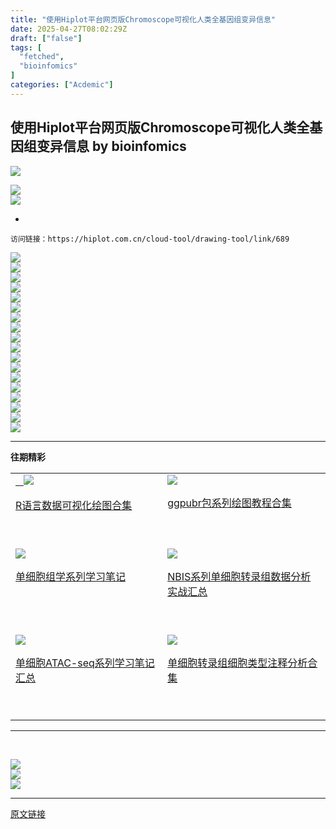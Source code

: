 ```yaml
---
title: "使用Hiplot平台网页版Chromoscope可视化人类全基因组变异信息"
date: 2025-04-27T08:02:29Z
draft: ["false"]
tags: [
  "fetched",
  "bioinfomics"
]
categories: ["Acdemic"]
---
```

使用Hiplot平台网页版Chromoscope可视化人类全基因组变异信息 by bioinfomics
------
<div><p data-mpa-powered-by="yiban.io"><span leaf=""><img data-ratio="0.19672131147540983" data-src="https://mmbiz.qpic.cn/mmbiz_gif/Ljib4So7yuWjHdD2cB6FcZUySYkEX7xSSThSjicSruG1S1pdficyrOavnIEicO4e5ZsFpr8eWELBLibC9XYehs7yJ6Q/640?wx_fmt=gif&amp;wxfrom=5&amp;wx_lazy=1" data-type="gif" data-w="610" src="https://mmbiz.qpic.cn/mmbiz_gif/Ljib4So7yuWjHdD2cB6FcZUySYkEX7xSSThSjicSruG1S1pdficyrOavnIEicO4e5ZsFpr8eWELBLibC9XYehs7yJ6Q/640?wx_fmt=gif&amp;wxfrom=5&amp;wx_lazy=1"></span><span></span></p><section data-support="96编辑器" data-style-id="8500"><section><section nodeleaf=""><img data-ratio="0.9533333333333334" data-src="https://mmbiz.qpic.cn/mmbiz_gif/yqVAqoZvDibGCdKnmricD9lgfsyaABUCp3BcafMOpbqVQ57ClzSyicSLMIq3FJh9LXGtlpIaReXJQ5OcHZtAV2m7Q/640?wx_fmt=gif&amp;wxfrom=5&amp;wx_lazy=1" data-type="gif" data-w="300" src="https://mmbiz.qpic.cn/mmbiz_gif/yqVAqoZvDibGCdKnmricD9lgfsyaABUCp3BcafMOpbqVQ57ClzSyicSLMIq3FJh9LXGtlpIaReXJQ5OcHZtAV2m7Q/640?wx_fmt=gif&amp;wxfrom=5&amp;wx_lazy=1"></section></section><section><section><section><section><section nodeleaf=""><mp-common-clmusic data-pluginname="insertaudio" type="1" music_name="揽仙歌" albumurl="http://wx.y.gtimg.cn/music/photo_new/T002R500x500M000001YArYB3VWYKK_1.jpg" singer="许嵩" count="0" is_vip="0" duration="255000" music_source="1" listenid="78347623119157830"></mp-common-clmusic></section></section></section></section></section></section><section><section data-support="96编辑器" data-style-id="26168"><section><section nodeleaf=""><mp-common-profile data-nickname="bioinfomics" data-index="0" data-from="2" data-headimg="http://mmbiz.qpic.cn/mmbiz_png/zN67RpvO3kZ5ttwD5R1fjVUKC7LUicD5rib7Djs9IH75bMz3vqB6gWyqyPem3Sh3sLDV5LvQibvyIAVah3CQzxyaw/0?wx_fmt=png" data-signature="记录并分享个人生信学习的技巧和经验，在学习中成长，在分享中进步！" data-id="MzUzNzYwOTM1NA==" data-is_biz_ban="0" data-origin_num="383" data-biz_account_status="0"></mp-common-profile></section><section nodeleaf=""><img data-ratio="0.11424100156494522" data-src="https://mmbiz.qpic.cn/mmbiz_gif/Ljib4So7yuWiaMArGTHZ6TNc7h6HTsh9nNxWsZHiapK6rO8puD1LjwzGcA80hM15GWBakhnUpTwYRrAHPwJ29ZAlw/640?wx_fmt=gif&amp;wxfrom=5&amp;wx_lazy=1" data-type="gif" data-w="639" src="https://mmbiz.qpic.cn/mmbiz_gif/Ljib4So7yuWiaMArGTHZ6TNc7h6HTsh9nNxWsZHiapK6rO8puD1LjwzGcA80hM15GWBakhnUpTwYRrAHPwJ29ZAlw/640?wx_fmt=gif&amp;wxfrom=5&amp;wx_lazy=1"></section><section><ul><li></ul><pre data-lang="perl"><code><span leaf="">访问链接：https:<span>//</span>hiplot.com.cn/cloud-tool/drawing-tool/<span>link</span>/<span>689</span></span></code></pre></section></section></section></section><section nodeleaf=""><img data-src="https://mmbiz.qpic.cn/mmbiz_png/zN67RpvO3kaBYicRc1TQibNDqu1lQgUV0H4qHGiacWll1XW1xibryQwjWpJmRfBJw9RtGGT0z2D0KAzvSHcQCt65Yg/640?wx_fmt=png&amp;from=appmsg" data-ratio="0.5611111111111111" data-s="300,640" data-type="png" data-w="1080" data-imgfileid="100012434" src="https://mmbiz.qpic.cn/mmbiz_png/zN67RpvO3kaBYicRc1TQibNDqu1lQgUV0H4qHGiacWll1XW1xibryQwjWpJmRfBJw9RtGGT0z2D0KAzvSHcQCt65Yg/640?wx_fmt=png&amp;from=appmsg"></section><section nodeleaf=""><img data-src="https://mmbiz.qpic.cn/mmbiz_png/zN67RpvO3kaBYicRc1TQibNDqu1lQgUV0HnFVhibeWFSJqyBBIibwia9t1Jw6QLspqMcdvq5ibegicytNRY0Cl4XeDR2A/640?wx_fmt=png&amp;from=appmsg" data-ratio="0.562037037037037" data-s="300,640" data-type="png" data-w="1080" data-imgfileid="100012436" src="https://mmbiz.qpic.cn/mmbiz_png/zN67RpvO3kaBYicRc1TQibNDqu1lQgUV0HnFVhibeWFSJqyBBIibwia9t1Jw6QLspqMcdvq5ibegicytNRY0Cl4XeDR2A/640?wx_fmt=png&amp;from=appmsg"></section><section nodeleaf=""><img data-src="https://mmbiz.qpic.cn/mmbiz_png/zN67RpvO3kaBYicRc1TQibNDqu1lQgUV0Hy003cCE3nYkY7sIkIIoaAkwXd0VI3mMj4odTDwcdxSMNtdDpbSp64Q/640?wx_fmt=png&amp;from=appmsg" data-ratio="0.562037037037037" data-s="300,640" data-type="png" data-w="1080" data-imgfileid="100012437" src="https://mmbiz.qpic.cn/mmbiz_png/zN67RpvO3kaBYicRc1TQibNDqu1lQgUV0Hy003cCE3nYkY7sIkIIoaAkwXd0VI3mMj4odTDwcdxSMNtdDpbSp64Q/640?wx_fmt=png&amp;from=appmsg"></section><section nodeleaf=""><img data-src="https://mmbiz.qpic.cn/mmbiz_png/zN67RpvO3kaBYicRc1TQibNDqu1lQgUV0HUNE8o3epPHm0D8ISXDorL15Jt2sjibu4zcxBTcia10UKEiavDOIsHRcicw/640?wx_fmt=png&amp;from=appmsg" data-ratio="0.562962962962963" data-s="300,640" data-type="png" data-w="1080" data-imgfileid="100012438" src="https://mmbiz.qpic.cn/mmbiz_png/zN67RpvO3kaBYicRc1TQibNDqu1lQgUV0HUNE8o3epPHm0D8ISXDorL15Jt2sjibu4zcxBTcia10UKEiavDOIsHRcicw/640?wx_fmt=png&amp;from=appmsg"></section><section nodeleaf=""><img data-src="https://mmbiz.qpic.cn/mmbiz_png/zN67RpvO3kaBYicRc1TQibNDqu1lQgUV0HTCZe3IKUdFAInlCKSKA68e9qkuIbeO4droe39389w8otcGSoWT2HSw/640?wx_fmt=png&amp;from=appmsg" data-ratio="0.5611111111111111" data-s="300,640" data-type="png" data-w="1080" data-imgfileid="100012439" src="https://mmbiz.qpic.cn/mmbiz_png/zN67RpvO3kaBYicRc1TQibNDqu1lQgUV0HTCZe3IKUdFAInlCKSKA68e9qkuIbeO4droe39389w8otcGSoWT2HSw/640?wx_fmt=png&amp;from=appmsg"></section><section nodeleaf=""><img data-src="https://mmbiz.qpic.cn/mmbiz_png/zN67RpvO3kaBYicRc1TQibNDqu1lQgUV0HpzZDuEWnXE28tbpRmKMDpPv801QIconpbaQ7RYEpmFiaPOQeEnlFg6A/640?wx_fmt=png&amp;from=appmsg" data-ratio="0.562037037037037" data-s="300,640" data-type="png" data-w="1080" data-imgfileid="100012440" src="https://mmbiz.qpic.cn/mmbiz_png/zN67RpvO3kaBYicRc1TQibNDqu1lQgUV0HpzZDuEWnXE28tbpRmKMDpPv801QIconpbaQ7RYEpmFiaPOQeEnlFg6A/640?wx_fmt=png&amp;from=appmsg"></section><section nodeleaf=""><img data-src="https://mmbiz.qpic.cn/mmbiz_png/zN67RpvO3kaBYicRc1TQibNDqu1lQgUV0Hrqo8qdpER4tC60csn4KcAlHIffBPVICgwLnkEQKVias8UAJdYrDnictg/640?wx_fmt=png&amp;from=appmsg" data-ratio="0.562037037037037" data-s="300,640" data-type="png" data-w="1080" data-imgfileid="100012441" src="https://mmbiz.qpic.cn/mmbiz_png/zN67RpvO3kaBYicRc1TQibNDqu1lQgUV0Hrqo8qdpER4tC60csn4KcAlHIffBPVICgwLnkEQKVias8UAJdYrDnictg/640?wx_fmt=png&amp;from=appmsg"></section><section nodeleaf=""><img data-src="https://mmbiz.qpic.cn/mmbiz_png/zN67RpvO3kaBYicRc1TQibNDqu1lQgUV0HRgjE5KPTwM2SueLEenEicM9jnYtQruCwibaBicYYBdeVNCvMCiaGshCRicQ/640?wx_fmt=png&amp;from=appmsg" data-ratio="0.562037037037037" data-s="300,640" data-type="png" data-w="1080" data-imgfileid="100012442" src="https://mmbiz.qpic.cn/mmbiz_png/zN67RpvO3kaBYicRc1TQibNDqu1lQgUV0HRgjE5KPTwM2SueLEenEicM9jnYtQruCwibaBicYYBdeVNCvMCiaGshCRicQ/640?wx_fmt=png&amp;from=appmsg"></section><section nodeleaf=""><img data-src="https://mmbiz.qpic.cn/mmbiz_png/zN67RpvO3kaBYicRc1TQibNDqu1lQgUV0H5QtTQsyd7fjOkolour00iaF6Z3jlial9oUEN9P73p88t9A8Dzx1sJn7g/640?wx_fmt=png&amp;from=appmsg" data-ratio="0.562037037037037" data-s="300,640" data-type="png" data-w="1080" data-imgfileid="100012443" src="https://mmbiz.qpic.cn/mmbiz_png/zN67RpvO3kaBYicRc1TQibNDqu1lQgUV0H5QtTQsyd7fjOkolour00iaF6Z3jlial9oUEN9P73p88t9A8Dzx1sJn7g/640?wx_fmt=png&amp;from=appmsg"></section><section nodeleaf=""><img data-src="https://mmbiz.qpic.cn/mmbiz_png/zN67RpvO3kaBYicRc1TQibNDqu1lQgUV0HQV9lUlnZDGicYDKg2QtqTS1u1P1oLKEk1UffIOq7UGt7YtjcGaSdeHA/640?wx_fmt=png&amp;from=appmsg" data-ratio="0.5601851851851852" data-s="300,640" data-type="png" data-w="1080" data-imgfileid="100012444" src="https://mmbiz.qpic.cn/mmbiz_png/zN67RpvO3kaBYicRc1TQibNDqu1lQgUV0HQV9lUlnZDGicYDKg2QtqTS1u1P1oLKEk1UffIOq7UGt7YtjcGaSdeHA/640?wx_fmt=png&amp;from=appmsg"></section><section nodeleaf=""><img data-src="https://mmbiz.qpic.cn/mmbiz_png/zN67RpvO3kaBYicRc1TQibNDqu1lQgUV0Hy5j5d43VzdIMDic7F5DkibVHToCX4uL6Ig3Wy8BvUAfqbMeuo8KEDNFQ/640?wx_fmt=png&amp;from=appmsg" data-ratio="0.562037037037037" data-s="300,640" data-type="png" data-w="1080" data-imgfileid="100012445" src="https://mmbiz.qpic.cn/mmbiz_png/zN67RpvO3kaBYicRc1TQibNDqu1lQgUV0Hy5j5d43VzdIMDic7F5DkibVHToCX4uL6Ig3Wy8BvUAfqbMeuo8KEDNFQ/640?wx_fmt=png&amp;from=appmsg"></section><section nodeleaf=""><img data-src="https://mmbiz.qpic.cn/mmbiz_png/zN67RpvO3kaBYicRc1TQibNDqu1lQgUV0H5WGYWq8VsqkQ65yKVQv1jtSibhs7ibzwC7pTkiarIYQzMFsgzZ6icW6KNA/640?wx_fmt=png&amp;from=appmsg" data-ratio="0.562037037037037" data-s="300,640" data-type="png" data-w="1080" data-imgfileid="100012446" src="https://mmbiz.qpic.cn/mmbiz_png/zN67RpvO3kaBYicRc1TQibNDqu1lQgUV0H5WGYWq8VsqkQ65yKVQv1jtSibhs7ibzwC7pTkiarIYQzMFsgzZ6icW6KNA/640?wx_fmt=png&amp;from=appmsg"></section><section nodeleaf=""><img data-src="https://mmbiz.qpic.cn/mmbiz_png/zN67RpvO3kaBYicRc1TQibNDqu1lQgUV0HsgWkm3lKX1Lmw96gWzAlBCmgibIlVyBLGzf7DPEMFfpybVZ03IW07QA/640?wx_fmt=png&amp;from=appmsg" data-ratio="0.562962962962963" data-s="300,640" data-type="png" data-w="1080" data-imgfileid="100012447" src="https://mmbiz.qpic.cn/mmbiz_png/zN67RpvO3kaBYicRc1TQibNDqu1lQgUV0HsgWkm3lKX1Lmw96gWzAlBCmgibIlVyBLGzf7DPEMFfpybVZ03IW07QA/640?wx_fmt=png&amp;from=appmsg"></section><section nodeleaf=""><img data-src="https://mmbiz.qpic.cn/mmbiz_png/zN67RpvO3kaBYicRc1TQibNDqu1lQgUV0HogrxYUeIJic3mZFl6FKZ3CgibA6JDKCBxY8fm7Wfgg5wibazreTqZSUyQ/640?wx_fmt=png&amp;from=appmsg" data-ratio="0.562962962962963" data-s="300,640" data-type="png" data-w="1080" data-imgfileid="100012448" src="https://mmbiz.qpic.cn/mmbiz_png/zN67RpvO3kaBYicRc1TQibNDqu1lQgUV0HogrxYUeIJic3mZFl6FKZ3CgibA6JDKCBxY8fm7Wfgg5wibazreTqZSUyQ/640?wx_fmt=png&amp;from=appmsg"></section><section nodeleaf=""><img data-src="https://mmbiz.qpic.cn/mmbiz_png/zN67RpvO3kaBYicRc1TQibNDqu1lQgUV0HBObABDYLGeW8tDHInQrKYEONB8JUS4dOc8n0zr2hQIx0CbptMduFFg/640?wx_fmt=png&amp;from=appmsg" data-ratio="0.5611111111111111" data-s="300,640" data-type="png" data-w="1080" data-imgfileid="100012449" src="https://mmbiz.qpic.cn/mmbiz_png/zN67RpvO3kaBYicRc1TQibNDqu1lQgUV0HBObABDYLGeW8tDHInQrKYEONB8JUS4dOc8n0zr2hQIx0CbptMduFFg/640?wx_fmt=png&amp;from=appmsg"></section><section nodeleaf=""><img data-src="https://mmbiz.qpic.cn/mmbiz_png/zN67RpvO3kaBYicRc1TQibNDqu1lQgUV0H6MdxUH0Vyg6Msjt0ORJ0jBpDFmXhTibJ5bIr9N3wqWlq5EYSqDsgqLA/640?wx_fmt=png&amp;from=appmsg" data-ratio="0.562037037037037" data-s="300,640" data-type="png" data-w="1080" data-imgfileid="100012450" src="https://mmbiz.qpic.cn/mmbiz_png/zN67RpvO3kaBYicRc1TQibNDqu1lQgUV0H6MdxUH0Vyg6Msjt0ORJ0jBpDFmXhTibJ5bIr9N3wqWlq5EYSqDsgqLA/640?wx_fmt=png&amp;from=appmsg"></section><section nodeleaf=""><img data-imgfileid="100012451" data-ratio="0.5611111111111111" data-s="300,640" data-src="https://mmbiz.qpic.cn/mmbiz_png/zN67RpvO3kaBYicRc1TQibNDqu1lQgUV0Hb4MKDmcdB256ZTVsEicQxIicic271ZkvIVR378JVIAHWFja5TTvMCmUDA/640?wx_fmt=png&amp;from=appmsg" data-type="png" data-w="1080" src="https://mmbiz.qpic.cn/mmbiz_png/zN67RpvO3kaBYicRc1TQibNDqu1lQgUV0Hb4MKDmcdB256ZTVsEicQxIicic271ZkvIVR378JVIAHWFja5TTvMCmUDA/640?wx_fmt=png&amp;from=appmsg"></section><section nodeleaf=""><img data-ratio="0.5601851851851852" data-s="300,640" data-src="https://mmbiz.qpic.cn/mmbiz_png/zN67RpvO3kZFHLDYJ16GmFpibrzHhFs0zMJftmBibCt3OswMzlb6bwRDCqPICkkBxMCDY68fdTLnHDc47yGBZfWw/640?wx_fmt=png" data-type="png" data-w="1080" src="https://mmbiz.qpic.cn/mmbiz_png/zN67RpvO3kZFHLDYJ16GmFpibrzHhFs0zMJftmBibCt3OswMzlb6bwRDCqPICkkBxMCDY68fdTLnHDc47yGBZfWw/640?wx_fmt=png"></section><hr><p><span><strong><span><span leaf="">往期精彩</span></span></strong></span></p><table interlaced="disabled"><tbody><tr><td data-colwidth="305" width="305" valign="top"><section data-mpa-template="t" data-from="yb-recommend-list"><section data-mpa-template="t" data-from="yb-recommend" data-recommend-article-type="normal" data-recomment-template-id="1" data-recommend-article-id="2247488516_1" data-recommend-article-time="1619830800" data-recommend-article-cover="http://mmbiz.qpic.cn/mmbiz_jpg/zN67RpvO3kb0oPywKj5ssX9wonFaBt7czmPAnXLnTczkqXGWPwcmQh3h1a4pRU2iaW6BjkevIcz3Zj1CqTaciapQ/0?wx_fmt=jpeg" data-recommend-article-title="R语言数据可视化绘图合集" data-recommend-article-content-url="http://mp.weixin.qq.com/s?__biz=MzUzNzYwOTM1NA==&amp;mid=2247488516&amp;idx=1&amp;sn=c15e31044918cab8533956d7ddcd293f&amp;chksm=fae501e1cd9288f7df43ba5d0e4082add3b57540b02c55826112d8fdae308df28a6148cf0fb8#rd"><section data-recommend-type="normal" data-recommend-tid="1" data-mid=""><section data-mid=""><section data-mid=""><span leaf=""><a href="http://mp.weixin.qq.com/s?__biz=MzUzNzYwOTM1NA==&amp;mid=2247488516&amp;idx=1&amp;sn=c15e31044918cab8533956d7ddcd293f&amp;chksm=fae501e1cd9288f7df43ba5d0e4082add3b57540b02c55826112d8fdae308df28a6148cf0fb8&amp;scene=21#wechat_redirect" textvalue="" target="_blank" linktype="text" data-linktype="2">   </a></span><span data-positionback="static"><span leaf=""><a href="http://mp.weixin.qq.com/s?__biz=MzUzNzYwOTM1NA==&amp;mid=2247488516&amp;idx=1&amp;sn=c15e31044918cab8533956d7ddcd293f&amp;chksm=fae501e1cd9288f7df43ba5d0e4082add3b57540b02c55826112d8fdae308df28a6148cf0fb8&amp;scene=21#wechat_redirect" textvalue="" target="_blank" linktype="text" data-linktype="2"><img data-src="https://mmbiz.qpic.cn/mmbiz_jpg/zN67RpvO3kb0oPywKj5ssX9wonFaBt7czmPAnXLnTczkqXGWPwcmQh3h1a4pRU2iaW6BjkevIcz3Zj1CqTaciapQ/640?wx_fmt=jpeg&amp;wxfrom=5&amp;wx_lazy=1&amp;wx_co=1" data-ratio="0.42424242424242425" data-type="jpeg" data-w="891" src="https://mmbiz.qpic.cn/mmbiz_jpg/zN67RpvO3kb0oPywKj5ssX9wonFaBt7czmPAnXLnTczkqXGWPwcmQh3h1a4pRU2iaW6BjkevIcz3Zj1CqTaciapQ/640?wx_fmt=jpeg&amp;wxfrom=5&amp;wx_lazy=1&amp;wx_co=1"></a></span></span></section><section data-mid=""><p data-recommend-title="t" data-mid=""><span leaf=""><a href="http://mp.weixin.qq.com/s?__biz=MzUzNzYwOTM1NA==&amp;mid=2247488516&amp;idx=1&amp;sn=c15e31044918cab8533956d7ddcd293f&amp;chksm=fae501e1cd9288f7df43ba5d0e4082add3b57540b02c55826112d8fdae308df28a6148cf0fb8&amp;scene=21#wechat_redirect" textvalue="" target="_blank" linktype="text" data-linktype="2">R语言数据可视化绘图合集</a></span></p></section></section></section></section></section><p><span leaf=""><br></span></p></td><td data-colwidth="329" width="329" valign="top"><section data-mpa-template="t" data-from="yb-recommend-list"><section data-mpa-template="t" data-from="yb-recommend" data-recommend-article-type="normal" data-recomment-template-id="1" data-recommend-article-id="2247488516_2" data-recommend-article-time="1619830800" data-recommend-article-cover="http://mmbiz.qpic.cn/mmbiz_jpg/zN67RpvO3kYyR3nRxd8ibuicE7IBAGYibTEDupP52DicNZumTUlF4LjMgqcQ8HO5vWSyMtvdl1DX8FLlFKIlN1fIwA/0?wx_fmt=jpeg" data-recommend-article-title="ggpubr包系列绘图教程合集" data-recommend-article-content-url="http://mp.weixin.qq.com/s?__biz=MzUzNzYwOTM1NA==&amp;mid=2247488516&amp;idx=2&amp;sn=0681d1d46c7d1206553f22f269606bf6&amp;chksm=fae501e1cd9288f7c90e095e22896bdc79fdb9f171a422431b300acfbf3f4d0b911a45be1e0e#rd"><section data-recommend-type="normal" data-recommend-tid="1" data-mid=""><section data-mid=""><section data-mid=""><span data-positionback="static"><span leaf=""><a href="http://mp.weixin.qq.com/s?__biz=MzUzNzYwOTM1NA==&amp;mid=2247488516&amp;idx=2&amp;sn=0681d1d46c7d1206553f22f269606bf6&amp;chksm=fae501e1cd9288f7c90e095e22896bdc79fdb9f171a422431b300acfbf3f4d0b911a45be1e0e&amp;scene=21#wechat_redirect" textvalue="" target="_blank" linktype="text" data-linktype="2"><img data-src="https://mmbiz.qpic.cn/mmbiz_jpg/zN67RpvO3kYyR3nRxd8ibuicE7IBAGYibTEDupP52DicNZumTUlF4LjMgqcQ8HO5vWSyMtvdl1DX8FLlFKIlN1fIwA/640?wx_fmt=jpeg&amp;wxfrom=5&amp;wx_lazy=1&amp;wx_co=1" data-ratio="0.425" data-type="jpeg" data-w="1080" src="https://mmbiz.qpic.cn/mmbiz_jpg/zN67RpvO3kYyR3nRxd8ibuicE7IBAGYibTEDupP52DicNZumTUlF4LjMgqcQ8HO5vWSyMtvdl1DX8FLlFKIlN1fIwA/640?wx_fmt=jpeg&amp;wxfrom=5&amp;wx_lazy=1&amp;wx_co=1"></a></span></span></section><section data-mid=""><p data-recommend-title="t" data-mid=""><span leaf=""><a href="http://mp.weixin.qq.com/s?__biz=MzUzNzYwOTM1NA==&amp;mid=2247488516&amp;idx=2&amp;sn=0681d1d46c7d1206553f22f269606bf6&amp;chksm=fae501e1cd9288f7c90e095e22896bdc79fdb9f171a422431b300acfbf3f4d0b911a45be1e0e&amp;scene=21#wechat_redirect" textvalue="" target="_blank" linktype="text" data-linktype="2">ggpubr包系列绘图教程合集</a></span></p></section></section></section></section></section><p><span leaf=""><br></span></p></td></tr><tr><td data-colwidth="305" width="305" valign="top"><section data-mpa-template="t" data-from="yb-recommend-list"><section data-mpa-template="t" data-from="yb-recommend" data-recommend-article-type="normal" data-recomment-template-id="1" data-recommend-article-id="2247487655_2" data-recommend-article-time="1618362000" data-recommend-article-cover="http://mmbiz.qpic.cn/mmbiz_jpg/zN67RpvO3kbHdjxSiceia8kDo2iaUQeAcFX0WXUrUOyFvLbsqRxJFYES4JOjrSia4rs0uzae8oiau9tYPDF0zaC3H3Q/0?wx_fmt=jpeg" data-recommend-article-title="单细胞组学系列学习笔记" data-recommend-article-content-url="http://mp.weixin.qq.com/s?__biz=MzUzNzYwOTM1NA==&amp;mid=2247487655&amp;idx=2&amp;sn=f066151ca2149d18db32efbcbe34da44&amp;chksm=fae50542cd928c5481bf302bf6417e00750f42ff5fb8482921a4dc86848449e389d2bdea0c5b#rd"><section data-recommend-type="normal" data-recommend-tid="1" data-mid=""><section data-mid=""><section data-mid=""><span data-positionback="static"><span leaf=""><a href="http://mp.weixin.qq.com/s?__biz=MzUzNzYwOTM1NA==&amp;mid=2247487655&amp;idx=2&amp;sn=f066151ca2149d18db32efbcbe34da44&amp;chksm=fae50542cd928c5481bf302bf6417e00750f42ff5fb8482921a4dc86848449e389d2bdea0c5b&amp;scene=21#wechat_redirect" textvalue="" target="_blank" linktype="text" data-linktype="2"><img data-src="https://mmbiz.qpic.cn/mmbiz_jpg/zN67RpvO3kbHdjxSiceia8kDo2iaUQeAcFX0WXUrUOyFvLbsqRxJFYES4JOjrSia4rs0uzae8oiau9tYPDF0zaC3H3Q/640?wx_fmt=jpeg&amp;wxfrom=5&amp;wx_lazy=1&amp;wx_co=1" data-ratio="0.4274099883855981" data-type="jpeg" data-w="861" src="https://mmbiz.qpic.cn/mmbiz_jpg/zN67RpvO3kbHdjxSiceia8kDo2iaUQeAcFX0WXUrUOyFvLbsqRxJFYES4JOjrSia4rs0uzae8oiau9tYPDF0zaC3H3Q/640?wx_fmt=jpeg&amp;wxfrom=5&amp;wx_lazy=1&amp;wx_co=1"></a></span></span></section><section data-mid=""><p data-recommend-title="t" data-mid=""><span leaf=""><a href="http://mp.weixin.qq.com/s?__biz=MzUzNzYwOTM1NA==&amp;mid=2247487655&amp;idx=2&amp;sn=f066151ca2149d18db32efbcbe34da44&amp;chksm=fae50542cd928c5481bf302bf6417e00750f42ff5fb8482921a4dc86848449e389d2bdea0c5b&amp;scene=21#wechat_redirect" textvalue="" target="_blank" linktype="text" data-linktype="2">单细胞组学系列学习笔记</a></span></p></section></section></section></section></section><p><span leaf=""><br></span></p></td><td data-colwidth="329" width="329" valign="top"><section data-mpa-template="t" data-from="yb-recommend-list"><section data-mpa-template="t" data-from="yb-recommend" data-recommend-article-type="normal" data-recomment-template-id="1" data-recommend-article-id="2247487618_1" data-recommend-article-time="1618102800" data-recommend-article-cover="http://mmbiz.qpic.cn/mmbiz_jpg/zN67RpvO3kbLib5Pib7WHiao7rA2AB5vvYj1WfOQgOvyyfe78xiaUUlfzOPpRggpqXchZgtKeQib223wpw4cicFb5HcA/0?wx_fmt=jpeg" data-recommend-article-title="NBIS系列单细胞转录组数据分析实战汇总" data-recommend-article-content-url="http://mp.weixin.qq.com/s?__biz=MzUzNzYwOTM1NA==&amp;mid=2247487618&amp;idx=1&amp;sn=edb715d2d6c899ba778944d1c385dc05&amp;chksm=fae50567cd928c71db88b48cc4a32975cae2aa05d53a523d942de772d97fb7b6c52042362784#rd"><section data-recommend-type="normal" data-recommend-tid="1" data-mid=""><section data-mid=""><section data-mid=""><span data-positionback="static"><span leaf=""><a href="http://mp.weixin.qq.com/s?__biz=MzUzNzYwOTM1NA==&amp;mid=2247487618&amp;idx=1&amp;sn=edb715d2d6c899ba778944d1c385dc05&amp;chksm=fae50567cd928c71db88b48cc4a32975cae2aa05d53a523d942de772d97fb7b6c52042362784&amp;scene=21#wechat_redirect" textvalue="" target="_blank" linktype="text" data-linktype="2"><img data-src="https://mmbiz.qpic.cn/mmbiz_jpg/zN67RpvO3kbLib5Pib7WHiao7rA2AB5vvYj1WfOQgOvyyfe78xiaUUlfzOPpRggpqXchZgtKeQib223wpw4cicFb5HcA/640?wx_fmt=jpeg&amp;wxfrom=5&amp;wx_lazy=1&amp;wx_co=1" data-ratio="0.42592592592592593" data-type="jpeg" data-w="1080" src="https://mmbiz.qpic.cn/mmbiz_jpg/zN67RpvO3kbLib5Pib7WHiao7rA2AB5vvYj1WfOQgOvyyfe78xiaUUlfzOPpRggpqXchZgtKeQib223wpw4cicFb5HcA/640?wx_fmt=jpeg&amp;wxfrom=5&amp;wx_lazy=1&amp;wx_co=1"></a></span></span></section><section data-mid=""><p data-recommend-title="t" data-mid=""><span leaf=""><a href="http://mp.weixin.qq.com/s?__biz=MzUzNzYwOTM1NA==&amp;mid=2247487618&amp;idx=1&amp;sn=edb715d2d6c899ba778944d1c385dc05&amp;chksm=fae50567cd928c71db88b48cc4a32975cae2aa05d53a523d942de772d97fb7b6c52042362784&amp;scene=21#wechat_redirect" textvalue="" target="_blank" linktype="text" data-linktype="2">NBIS系列单细胞转录组数据分析实战汇总</a></span></p></section></section></section></section></section><p><span leaf=""><br></span></p></td></tr><tr><td data-colwidth="305" width="305" valign="top"><section data-mpa-template="t" data-from="yb-recommend-list"><section data-mpa-template="t" data-from="yb-recommend" data-recommend-article-type="normal" data-recomment-template-id="1" data-recommend-article-id="2247487655_1" data-recommend-article-time="1618362000" data-recommend-article-cover="http://mmbiz.qpic.cn/mmbiz_jpg/zN67RpvO3kZDcPibIC5qgyHRzrclxrnrN1pjtRBOXsrpQrY6lg6U6IXVSldVopD8JKUrWPibrcp8ohjia0cf50gGA/0?wx_fmt=jpeg" data-recommend-article-title="单细胞ATAC-seq系列学习笔记汇总" data-recommend-article-content-url="http://mp.weixin.qq.com/s?__biz=MzUzNzYwOTM1NA==&amp;mid=2247487655&amp;idx=1&amp;sn=e801738ea8983e2e805bcfe53a7cba37&amp;chksm=fae50542cd928c547f7337ff6cf56e1d977b7070f9822a42be9e4d2ec9866392ad5e415e901e#rd"><section data-recommend-type="normal" data-recommend-tid="1" data-mid=""><section data-mid=""><section data-mid=""><span data-positionback="static"><span leaf=""><a href="http://mp.weixin.qq.com/s?__biz=MzUzNzYwOTM1NA==&amp;mid=2247487655&amp;idx=1&amp;sn=e801738ea8983e2e805bcfe53a7cba37&amp;chksm=fae50542cd928c547f7337ff6cf56e1d977b7070f9822a42be9e4d2ec9866392ad5e415e901e&amp;scene=21#wechat_redirect" textvalue="" target="_blank" linktype="text" data-linktype="2"><img data-src="https://mmbiz.qpic.cn/mmbiz_jpg/zN67RpvO3kZDcPibIC5qgyHRzrclxrnrN1pjtRBOXsrpQrY6lg6U6IXVSldVopD8JKUrWPibrcp8ohjia0cf50gGA/640?wx_fmt=jpeg&amp;wxfrom=5&amp;wx_lazy=1&amp;wx_co=1" data-ratio="0.42463235294117646" data-type="jpeg" data-w="544" src="https://mmbiz.qpic.cn/mmbiz_jpg/zN67RpvO3kZDcPibIC5qgyHRzrclxrnrN1pjtRBOXsrpQrY6lg6U6IXVSldVopD8JKUrWPibrcp8ohjia0cf50gGA/640?wx_fmt=jpeg&amp;wxfrom=5&amp;wx_lazy=1&amp;wx_co=1"></a></span></span></section><section data-mid=""><p data-recommend-title="t" data-mid=""><span leaf=""><a href="http://mp.weixin.qq.com/s?__biz=MzUzNzYwOTM1NA==&amp;mid=2247487655&amp;idx=1&amp;sn=e801738ea8983e2e805bcfe53a7cba37&amp;chksm=fae50542cd928c547f7337ff6cf56e1d977b7070f9822a42be9e4d2ec9866392ad5e415e901e&amp;scene=21#wechat_redirect" textvalue="" target="_blank" linktype="text" data-linktype="2">单细胞ATAC-seq系列学习笔记汇总</a></span></p></section></section></section></section></section><p><span leaf=""><br></span></p></td><td data-colwidth="329" width="329" valign="top"><section data-mpa-template="t" data-from="yb-recommend-list"><section data-mpa-template="t" data-from="yb-recommend" data-recommend-article-type="normal" data-recomment-template-id="1" data-recommend-article-id="2247484741_1" data-recommend-article-time="1590370821" data-recommend-article-cover="http://mmbiz.qpic.cn/mmbiz_jpg/zN67RpvO3kYF6ZuHSNCCibBbZZX3MP2Y4bKibHGcDwT0Udtl7RzdHriaWSjTk21lpG4GyURgr9iceSdabBf7TLIlYA/0?wx_fmt=jpeg" data-recommend-article-title="单细胞转录组细胞类型注释分析合集" data-recommend-article-content-url="http://mp.weixin.qq.com/s?__biz=MzUzNzYwOTM1NA==&amp;mid=2247484741&amp;idx=1&amp;sn=9af890d2818364585e875ea6db40bcf5&amp;chksm=fae510a0cd9299b6ee8102d9a5b02a79de2ee1f7428df13820a09f7204c13d46a25d7bdb0cc2#rd"><section data-recommend-type="normal" data-recommend-tid="1" data-mid=""><section data-mid=""><section data-mid=""><span data-positionback="static"><span leaf=""><a href="http://mp.weixin.qq.com/s?__biz=MzUzNzYwOTM1NA==&amp;mid=2247484741&amp;idx=1&amp;sn=9af890d2818364585e875ea6db40bcf5&amp;chksm=fae510a0cd9299b6ee8102d9a5b02a79de2ee1f7428df13820a09f7204c13d46a25d7bdb0cc2&amp;scene=21#wechat_redirect" textvalue="" target="_blank" linktype="text" data-linktype="2"><img data-src="https://mmbiz.qpic.cn/mmbiz_jpg/zN67RpvO3kYF6ZuHSNCCibBbZZX3MP2Y4bKibHGcDwT0Udtl7RzdHriaWSjTk21lpG4GyURgr9iceSdabBf7TLIlYA/640?wx_fmt=jpeg&amp;wxfrom=5&amp;wx_lazy=1&amp;wx_co=1" data-ratio="0.42526071842410196" data-type="jpeg" data-w="863" src="https://mmbiz.qpic.cn/mmbiz_jpg/zN67RpvO3kYF6ZuHSNCCibBbZZX3MP2Y4bKibHGcDwT0Udtl7RzdHriaWSjTk21lpG4GyURgr9iceSdabBf7TLIlYA/640?wx_fmt=jpeg&amp;wxfrom=5&amp;wx_lazy=1&amp;wx_co=1"></a></span></span></section><section data-mid=""><p data-recommend-title="t" data-mid=""><span leaf=""><a href="http://mp.weixin.qq.com/s?__biz=MzUzNzYwOTM1NA==&amp;mid=2247484741&amp;idx=1&amp;sn=9af890d2818364585e875ea6db40bcf5&amp;chksm=fae510a0cd9299b6ee8102d9a5b02a79de2ee1f7428df13820a09f7204c13d46a25d7bdb0cc2&amp;scene=21#wechat_redirect" textvalue="" target="_blank" linktype="text" data-linktype="2">单细胞转录组细胞类型注释分析合集</a></span></p></section></section></section></section></section><p><span leaf=""><br></span></p></td></tr></tbody></table><hr><p><span leaf=""><br></span></p><section><section><section nodeleaf=""><img data-src="https://mmbiz.qpic.cn/mmbiz_gif/Ljib4So7yuWjxeI3XgRP3wgibhKUDTa1f0BdT8o4KqgJkoXRN06qzUTkX3L4f2Aib70QwMVQrXwibK5maqSMjKn2cg/640?wx_fmt=gif&amp;wxfrom=5&amp;wx_lazy=1" data-ratio="0.18450184501845018" data-type="gif" data-w="1084" src="https://mmbiz.qpic.cn/mmbiz_gif/Ljib4So7yuWjxeI3XgRP3wgibhKUDTa1f0BdT8o4KqgJkoXRN06qzUTkX3L4f2Aib70QwMVQrXwibK5maqSMjKn2cg/640?wx_fmt=gif&amp;wxfrom=5&amp;wx_lazy=1"></section></section><section><section><section nodeleaf=""><img data-src="https://mmbiz.qpic.cn/mmbiz_jpg/Ljib4So7yuWh8iaqgpukRp5PIl9Ry3420ia2Y7wtDicl9jsomQfyHMQV6NLnhFUsxSFkyrU5fJNTicGLkggYjODFE3g/640?wx_fmt=jpeg&amp;wxfrom=5&amp;wx_lazy=1&amp;wx_co=1" data-ratio="0.4807692307692308" data-type="jpeg" data-w="260" data-width="100%" src="https://mmbiz.qpic.cn/mmbiz_jpg/Ljib4So7yuWh8iaqgpukRp5PIl9Ry3420ia2Y7wtDicl9jsomQfyHMQV6NLnhFUsxSFkyrU5fJNTicGLkggYjODFE3g/640?wx_fmt=jpeg&amp;wxfrom=5&amp;wx_lazy=1&amp;wx_co=1"></section><section><section><span leaf=""><img data-src="https://mmbiz.qpic.cn/mmbiz_png/zN67RpvO3kaEicGflVWvBy3yRYiaib3OZK23x7fWOgyIM3ZGibbR1EOypU9V8QMZLoaD87dxq7qBeaAjG1CvicjAZ3g/640?wx_fmt=jpeg&amp;wxfrom=5&amp;wx_lazy=1&amp;wx_co=1" data-ratio="1" data-type="jpeg" data-w="500" data-width="100%" src="https://mmbiz.qpic.cn/mmbiz_png/zN67RpvO3kaEicGflVWvBy3yRYiaib3OZK23x7fWOgyIM3ZGibbR1EOypU9V8QMZLoaD87dxq7qBeaAjG1CvicjAZ3g/640?wx_fmt=jpeg&amp;wxfrom=5&amp;wx_lazy=1&amp;wx_co=1"></span><span></span></section></section></section></section></section><p><mp-style-type data-value="3"></mp-style-type></p></div>  
<hr>
<a href="https://mp.weixin.qq.com/s/iKM0v7ARUdeCer1tCbP9_w",target="_blank" rel="noopener noreferrer">原文链接</a>
